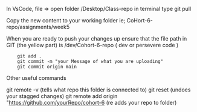 
<!-- to get new class information -->

In VsCode, file => open folder  /Desktop/Class-repo
in terminal type     git pull

Copy the new content to your working folder
    ie; CoHort-6-repo/assignments/week5

When you are ready to push your changes up 
    ensure that the file path in GIT  (the yellow part)
        is /dev/Cohort-6-repo   (  dev or persevere code )

        git add .
        git commit -m "your Message of what you are uploading"
        git commit origin main

Other useful commands

git remote -v     (tells what repo this folder is connected to)
git reset         (undoes your stagged changes)
git remote add origin "https://github.com/yourRepo/cohort-6     (re adds your repo to folder)
